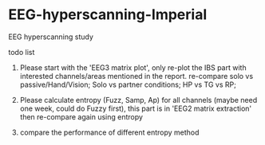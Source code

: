 # EEG-hyperscanning-Imperial
EEG hyperscanning study


todo list
1. Please start with the 'EEG3 matrix plot', only re-plot the IBS part with interested channels/areas mentioned in the report.
    re-compare solo vs passive/Hand/Vision; Solo vs partner conditions; HP vs TG vs RP;

2. Please calculate entropy (Fuzz, Samp, Ap) for all channels (maybe need one week, could do Fuzzy first), this part is in 'EEG2 matrix extraction'
   then re-compare again using entropy

3. compare the performance of different entropy method
